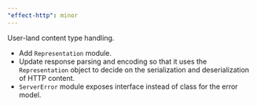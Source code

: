 ```yaml
---
"effect-http": minor
---
```


User-land content type handling.

- Add `Representation` module.
- Update response parsing and encoding so that it uses the `Representation` object to decide on the
  serialization and deserialization of HTTP content.
- `ServerError` module exposes interface instead of class for the error model.
